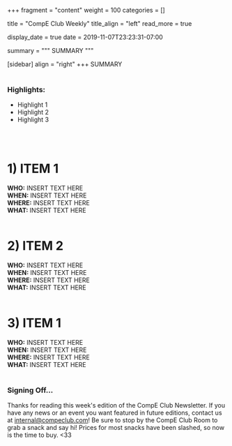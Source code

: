 +++
fragment = "content"
weight = 100
categories = []

title = "CompE Club Weekly"
title_align = "left"
read_more = true 

display_date = true
date = 2019-11-07T23:23:31-07:00

summary = """
SUMMARY
"""

[sidebar]
  align = "right"
+++
SUMMARY
</br>
</br>    

### Highlights:
* Highlight 1
* Highlight 2
* Highlight 3
</br>
</br>

# 1)  ITEM 1
<!-- 
Note, not all of these fields (who, what, etc.) are necessary. 
Remove unnecessary fields. Remove this comment as well.
-->
**WHO:** INSERT TEXT HERE \
**WHEN:**  INSERT TEXT HERE \
**WHERE:** INSERT TEXT HERE \
**WHAT:** INSERT TEXT HERE
</br>
</br>

# 2)  ITEM 2
<!-- 
Note, not all of these fields (who, what, etc.) are necessary. 
Remove unnecessary fields. Remove this comment as well.
-->
**WHO:** INSERT TEXT HERE \
**WHEN:**  INSERT TEXT HERE \
**WHERE:** INSERT TEXT HERE \
**WHAT:** INSERT TEXT HERE
</br>
</br>

# 3)  ITEM 1
<!-- 
Note, not all of these fields (who, what, etc.) are necessary. 
Remove unnecessary fields. Remove this comment as well.
-->
**WHO:** INSERT TEXT HERE \
**WHEN:**  INSERT TEXT HERE \
**WHERE:** INSERT TEXT HERE \
**WHAT:** INSERT TEXT HERE
</br>
</br>

### Signing Off...
Thanks for reading this week's edition of the CompE Club Newsletter.  If you have any news or an event you want featured in future editions, contact us at <internal@compeclub.com>!  Be sure to stop by the CompE Club Room to grab a snack and say hi! Prices for most snacks have been slashed, so now is the time to buy. <33 